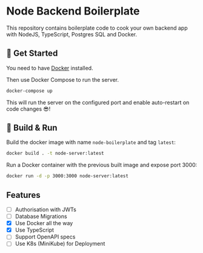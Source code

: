 # Node Backend Boilerplate

This repository contains boilerplate code to cook your own backend app with NodeJS, TypeScript, Postgres SQL and Docker.


## 🚀 Get Started

You need to have [Docker](https://docs.docker.com/get-docker/) installed.

Then use Docker Compose to run the server.
```bash
docker-compose up
```

This will run the server on the configured port and enable auto-restart on code changes 😎! 

## 🔨 Build & Run
Build the docker image with name `node-boilerplate` and tag `latest`:
```bash
docker build . -t node-server:latest
```

Run a Docker container with the previous built image and expose port 3000:
```bash
docker run -d -p 3000:3000 node-server:latest
```

## Features

- [ ] Authorisation with JWTs
- [ ] Database Migrations
- [x] Use Docker all the way
- [x] Use TypeScript
- [ ] Support OpenAPI specs
- [ ] Use K8s (MiniKube) for Deployment